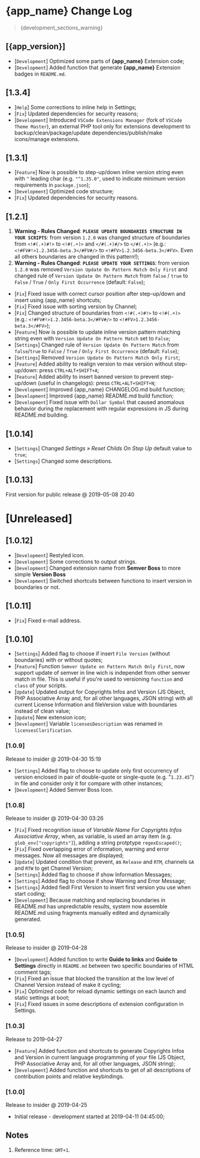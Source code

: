 # {app_name} Change Log

> {development_sections_warning}

## [{app_version}]
- [`Development`] Optimized some parts of **{app_name}** Extension code;
- [`Development`] Added function that generate **{app_name}** Extension badges in `README.md`.

## [1.3.4]
- [`Help`] Some corrections to inline help in Settings;
- [`Fix`] Updated dependencies for security reasons;
- [`Development`] Introduced `VSCode Extensions Manager` (fork of `VSCode Theme Master`), an external PHP tool only for extensions development to backup/clean/package/update dependencies/publish/make icons/manage extensions. 

## [1.3.1]
- [`Feature`] Now is possible to step-up/down inline version string even with `^` leading char (e.g. `"^1.35.0"`, used to indicate minimum version requirements in `package.json`);
- [`Development`] Optimized code structure;
- [`Fix`] Updated dependencies for security reasons.

## [1.2.1]

1. **Warning - Rules Changed**: **`PLEASE UPDATE BOUNDARIES STRUCTURE IN YOUR SCRIPTS`**: from version `1.2.0` was changed structure of boundaries from `<!#(.+)#!>` to `<!#(.+)>` and `</#(.+)#/>` to `</#(.+)>` (e.g.: `<!#FV#!>1.2.3456-beta.3</#FV#/>` to `<!#FV>1.2.3456-beta.3</#FV>`. Even all others boundaries are changed in this pattern!);
1. **Warning - Rules Changed**: **`PLEASE UPDATE YOUR SETTINGS`**: from version `1.2.0` was removed `Version Update On Pattern Match Only First` and changed rule of `Version Update On Pattern Match` from `false` / `true` to `False` / `True` / `Only First Occurrence` (default: `False`);

- [`Fix`] Fixed issue with correct cursor position after step-up/down and insert using {app_name} shortcuts;
- [`Fix`] Fixed issue with sorting version by Channel;
- [`Fix`] Changed structure of boundaries from `<!#(.+)#!>` to `<!#(.+)>` (e.g.: `<!#FV#!>1.2.3456-beta.3</#FV#/>` to `<!#FV>1.2.3456-beta.3</#FV>`);
- [`Feature`] Now is possible to update inline version pattern matching string even with `Version Update On Pattern Match` set to `False`;
- [`Settings`] Changed rule of `Version Update On Pattern Match` from `false`/`true` to `False` / `True` / `Only First Occurrence` (default: `False`);
- [`Settings`] Removed `Version Update On Pattern Match Only First`;
- [`Feature`] Added ability to realign version to max version without step-up/down: press `CTRL+ALT+SHIFT+A`;
- [`Feature`] Added ability to insert banned version to prevent step-up/down (useful in changelogs): press `CTRL+ALT+SHIFT+N`;
- [`Development`] Improved {app_name} CHANGELOG.md build function;
- [`Development`] Improved {app_name} README.md build function;
- [`Development`] Fixed issue with `Dollar Symbol` that caused anomalous behavior during the replacement with regular expressions in JS during README.md building.

## [1.0.14]

- [`Settings`] Changed _Settings » Reset Childs On Step Up_ default value to `true`;
- [`Settings`] Changed some descriptions.

## [1.0.13]

First version for public release @ 2019-05-08 20:40

# [Unreleased]

## [1.0.12]

- [`Development`] Restyled icon.
- [`Development`] Some corrections to output strings.
- [`Development`] Changed extension name from **Semver Boss** to more simple **Version Boss**
- [`Development`] Switched shortcuts between functions to insert version in boundaries or not.

## [1.0.11]

- [`Fix`] Fixed e-mail address.

## [1.0.10]

- [`Settings`] Added flag to choose if insert `File Version` (without boundaries) with or without quotes;
- [`Feature`] Function `Semver Update on Pattern Match Only First`, now support update of semver in line wich is independet from other semver match in file. This is useful if you're used to versioning `function` and `class` of your scripts.
- [`Update`] Updated output for Copyrights Infos and Version (JS Object, PHP Associative Array and, for all other languages, JSON string) with all current License Information and fileVersion value with boundaries instead of clean value;
- [`Update`] New extension icon;
- [`Development`] Variable `licensesDescription` was renamed in `licensesClarification`.

### [1.0.9]

Release to insider @ 2019-04-30 15:19

- [`Settings`] Added flag to choose to update only first occurrency of version enclosed in pair of double-quote or single-quote (e.g. \"`1.23.45`\") in file and consider only it for compare with other instances;
- [`Development`] Added Semver Boss Icon.

### [1.0.8]

Release to insider @ 2019-04-30 03:26

- [`Fix`] Fixed recognition issue of _Variable Name For Copyrights Infos Associative Array_, when, as variable, is used an array item (e.g. `glob_env["copyrights"]`), adding a string protptype `regexEscaped()`;
- [`Fix`] Fixed overlapping error of information, warning and error messages. Now all messages are displayed;
- [`Update`] Updated condition that prevent, as `Release` and `RTM`, channels `GA` and `RTW` to get Channel Version;
- [`Settings`] Added flag to choose if show Information Messages;
- [`Settings`] Added flag to choose if show Warning and Error Message;
- [`Settings`] Added fiedl First Version to insert first version you use when start coding;
- [`Development`] Because matching and replacing boundaries in README.md has unpredictable results, system now assemble README.md using fragments manually edited and dynamically generated.

### [1.0.5]

Release to insider @ 2019-04-28

- [`Development`] Added function to write **Guide to links** and **Guide to Settings** directly in `README.md` between two specific boundaries of HTML comment tags;
- [`Fix`] Fixed an issue that blocked the transition at the low level of Channel Version instead of make it cycling;
- [`Fix`] Optimized code for reload dynamic settings on each launch and static settings at boot;
- [`Fix`] Fixed issues in some descriptions of extension configuration in Settings.

### [1.0.3]

Release to 2019-04-27

- [`Feature`] Added function and shortcuts to generate Copyrights Infos and Version in current language programming of your file (JS Object, PHP Associative Array and, for all other languages, JSON string);
- [`Development`] Added function and shortcuts to get of all descriptions of contribution points and relative keybindings.

### [1.0.0]

Release to insider @ 2019-04-25

- Initial release - development started at 2019-04-11 04:45:00;

## Notes

1. Reference time: `GMT+1`.
